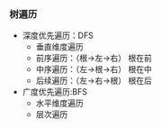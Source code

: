 ### 树遍历
- 深度优先遍历：DFS
    - 垂直维度遍历
    - 前序遍历：（根->左->右） 根在前
    - 中序遍历：（左->根->右） 根在中
    - 后续遍历：（左->右->根） 根在后
- 广度优先遍历:BFS
    - 水平维度遍历
    - 层次遍历
